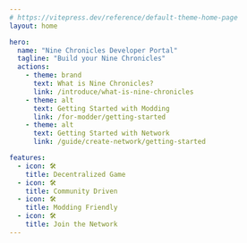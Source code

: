 ```yaml
---
# https://vitepress.dev/reference/default-theme-home-page
layout: home

hero:
  name: "Nine Chronicles Developer Portal"
  tagline: "Build your Nine Chronicles"
  actions:
    - theme: brand
      text: What is Nine Chronicles?
      link: /introduce/what-is-nine-chronicles
    - theme: alt
      text: Getting Started with Modding
      link: /for-modder/getting-started
    - theme: alt
      text: Getting Started with Network
      link: /guide/create-network/getting-started

features:
  - icon: 🛠️
    title: Decentralized Game
  - icon: 🛠️
    title: Community Driven
  - icon: 🛠️
    title: Modding Friendly
  - icon: 🛠️
    title: Join the Network
---
```

